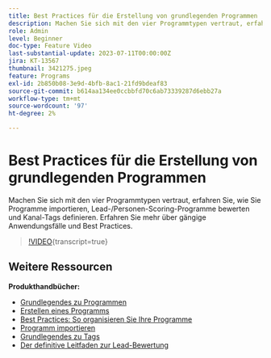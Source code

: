```yaml
---
title: Best Practices für die Erstellung von grundlegenden Programmen
description: Machen Sie sich mit den vier Programmtypen vertraut, erfahren Sie, wie Sie Programme importieren, Lead-/Personen-Scoring-Programme bewerten und Kanal-Tags definieren. Erfahren Sie mehr über gängige Anwendungsfälle und Best Practices.
role: Admin
level: Beginner
doc-type: Feature Video
last-substantial-update: 2023-07-11T00:00:00Z
jira: KT-13567
thumbnail: 3421275.jpeg
feature: Programs
exl-id: 2b850b08-3e9d-4bfb-8ac1-21fd9bdeaf83
source-git-commit: b614aa134ee0ccbbfd70c6ab73339287d6ebb27a
workflow-type: tm+mt
source-wordcount: '97'
ht-degree: 2%

---
```


# Best Practices für die Erstellung von grundlegenden Programmen

Machen Sie sich mit den vier Programmtypen vertraut, erfahren Sie, wie Sie Programme importieren, Lead-/Personen-Scoring-Programme bewerten und Kanal-Tags definieren. Erfahren Sie mehr über gängige Anwendungsfälle und Best Practices.

>[!VIDEO](https://video.tv.adobe.com/v/3422755/?learn=on&captions=ger){transcript=true}

## Weitere Ressourcen

**Produkthandbücher:**

* [Grundlegendes zu Programmen](https://experienceleague.adobe.com/docs/marketo/using/product-docs/core-marketo-concepts/programs/creating-programs/understanding-programs.html?lang=de)
* [Erstellen eines Programms](https://experienceleague.adobe.com/docs/marketo/using/product-docs/core-marketo-concepts/programs/creating-programs/create-a-program.html?lang=de)
* [Best Practices: So organisieren Sie Ihre Programme](https://experienceleague.adobe.com/docs/marketo/using/product-docs/core-marketo-concepts/programs/working-with-programs/best-practice-how-to-organize-your-programs.html?lang=de)
* [Programm importieren](https://experienceleague.adobe.com/docs/marketo/using/product-docs/core-marketo-concepts/programs/working-with-programs/import-a-program.html?lang=de)
* [Grundlegendes zu Tags](https://experienceleague.adobe.com/docs/marketo/using/product-docs/core-marketo-concepts/programs/working-with-programs/understanding-tags.html?lang=de)
* [Der definitive Leitfaden zur Lead-Bewertung](https://business.adobe.com/resources/guides/lead-scoring.html)
